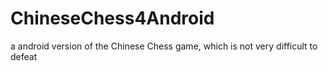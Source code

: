 ChineseChess4Android
====================

a android version of the Chinese Chess game, which is not very difficult to defeat